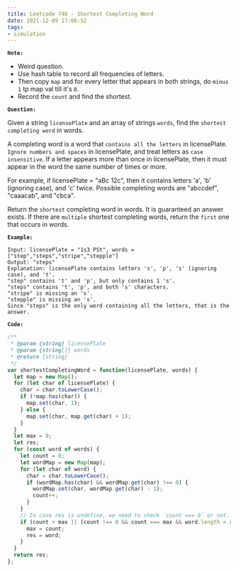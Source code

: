 ```yaml
---
title: Leetcode 748 - Shortest Completing Word
date: 2021-12-09 17:06:52
tags:
- simulation
---
```

**`Note:`**
- Weird question.
- Use hash table to record all frequencies of letters.
- Then copy `map` and for every letter that appears in both strings, do `minus 1` tp map val till it's `0`.
- Record the `count` and find the shortest.

**`Question:`**

Given a string `licensePlate` and an array of strings `words`, find the `shortest completing word` in words.

A completing word is a word that `contains all the letters` in licensePlate. `Ignore numbers and spaces` in licensePlate, and treat letters as `case insensitive`. If a letter appears more than once in licensePlate, then it must appear in the word the same number of times or more.

For example, if licensePlate = "aBc 12c", then it contains letters 'a', 'b' (ignoring case), and 'c' twice. Possible completing words are "abccdef", "caaacab", and "cbca".

Return the `shortest` completing word in words. It is guaranteed an answer exists. If there are `multiple` shortest completing words, return the `first` one that occurs in words.

**`Example:`**
```
Input: licensePlate = "1s3 PSt", words = ["step","steps","stripe","stepple"]
Output: "steps"
Explanation: licensePlate contains letters 's', 'p', 's' (ignoring case), and 't'.
"step" contains 't' and 'p', but only contains 1 's'.
"steps" contains 't', 'p', and both 's' characters.
"stripe" is missing an 's'.
"stepple" is missing an 's'.
Since "steps" is the only word containing all the letters, that is the answer.
```

**`Code:`**
```javascript
/**
 * @param {string} licensePlate
 * @param {string[]} words
 * @return {string}
 */
var shortestCompletingWord = function(licensePlate, words) {
  let map = new Map();
  for (let char of licensePlate) {
    char = char.toLowerCase();
    if (!map.has(char)) {
      map.set(char, 1);
    } else {
      map.set(char, map.get(char) + 1);
    }
  }
  let max = 0;
  let res;
  for (const word of words) {
    let count = 0;
    let wordMap = new Map(map);
    for (let char of word) {
      char = char.toLowerCase();
      if (wordMap.has(char) && wordMap.get(char) !== 0) {
        wordMap.set(char, wordMap.get(char) - 1);
        count++;
      }
    }
    // In case res is undefine, we need to check `count === 0` or not.
    if (count > max || (count !== 0 && count === max && word.length < res.length)) {
      max = count;
      res = word;
    }
  }
  return res;
};
```